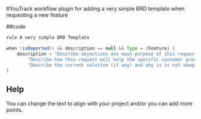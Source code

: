 #YouTrack workflow plugin for adding a very simple BRD template when requesting a new feature

##code

```java
rule A very simple BRD Template

when !isReported() && description == null && Type = {Feature} {
    description = "Describe objectives ans main purpose of this request:" + "\n\n" +
        "Describe how this request will help the specific customer group" + "\n\n" +
        "Describe the current solution (if any) and why is is not abequate:";
}
```

## Help
You can change the text to align with your project and/or you can add more points.
